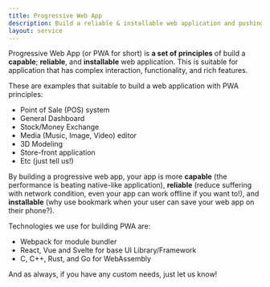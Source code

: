 ```yaml
---
title: Progressive Web App
description: Build a reliable & installable web application and pushing the web limit
layout: service
---
```


Progressive Web App (or PWA for short) is **a set of principles** of build a **capable**; **reliable**,
and **installable** web application. This is suitable for application that has complex interaction,
functionality, and rich features.

These are examples that suitable to build a web application with PWA principles:

- Point of Sale (POS) system
- General Dashboard
- Stock/Money Exchange
- Media (Music, Image, Video) editor
- 3D Modeling
- Store-front application
- Etc (just tell us!)

By building a progressive web app, your app is more **capable** (the performance is beating native-like application),
**reliable** (reduce suffering with network condition, even your app can work offline if you want to!), and
**installable** (why use bookmark when your user can save your web app on their phone?).

Technologies we use for building PWA are:

- Webpack for module bundler
- React, Vue and Svelte for base UI Library/Framework
- C, C++, Rust, and Go for WebAssembly

And as always, if you have any custom needs, just let us know!
